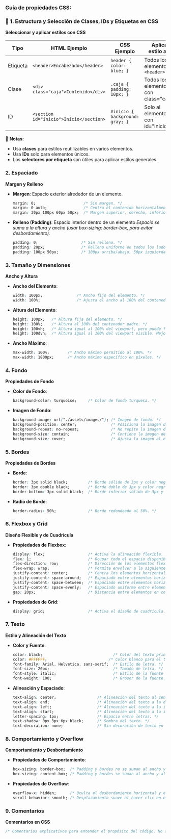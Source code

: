 ### Guía de propiedades CSS:

### 🎨 1. Estructura y Selección de Clases, IDs y Etiquetas en CSS

**Seleccionar y aplicar estilos con CSS**

| Tipo        | HTML Ejemplo                            | CSS Ejemplo                   | Aplica estilo a...                   |
|-------------|------------------------------------------|-------------------------------|--------------------------------------|
| Etiqueta    | `<header>Encabezado</header>`           | `header { color: blue; }`     | Todos los elementos `<header>`       |
| Clase       | `<div class="caja">Contenido</div>`     | `.caja { padding: 10px; }`    | Todos los elementos con class="caja" |
| ID          | `<section id="inicio">Inicio</section>` | `#inicio { background: gray; }` | Solo al elemento con id="inicio"     |

📌 **Notas:**
- Usa **clases** para estilos reutilizables en varios elementos.
- Usa **IDs** solo para elementos únicos.
- Los **selectores por etiqueta** son útiles para aplicar estilos generales.

### 2. Espaciado

**Margen y Relleno**
- **Margen**: Espacio exterior alrededor de un elemento.
    ```css
    margin: 0;                     /* Sin margen. */
    margin: 0 auto;                /* Centra el contenido horizontalmente. */
    margin: 30px 100px 60px 50px;  /* Margen superior, derecho, inferior e izquierdo. */
    ```
- **Relleno (Padding)**: Espacio interior dentro de un elemento *Espacio se suma a la altura y ancho (usar box-sizing: border-box, para evitar desbordamiento).*
    ```css
    padding: 0;                   /* Sin relleno. */
    padding: 20px;                /* Relleno uniforme en todos los lados. */
    padding: 100px 50px;          /* 100px arriba/abajo, 50px izquierda/derecha. */
    ```

### 3. Tamaño y Dimensiones

**Ancho y Altura**
- **Ancho del Elemento**:
    ```css
    width: 100px;               /* Ancho fijo del elemento. */
    width: 100%;                /* Ajusta el ancho al 100% del contenedor. */
    ```
- **Altura del Elemento**:
    ```css
    height: 100px;   /* Altura fija del elemento. */
    height: 100%;    /* Altura al 100% del contenedor padre. */
    height: 100vh;   /* Altura igual al 100% del viewport, pero puede fallar en móviles (oculta la barra de navegación). Util en body o secciones de pantalla completa. */
    height: 100dvh;  /* Altura igual al 100% del viewport visible. Mejor opción en móviles modernos que 100vh. Útil en body o secciones de pantalla completa. */
    ```
- **Ancho Máximo**:
    ```css
    max-width: 100%;        /* Ancho máximo permitido al 100%. */
    max-width: 1800px;      /* Ancho máximo específico en píxeles. */
    ```

### 4. Fondo

**Propiedades de Fondo**
- **Color de Fondo**:
    ```css
    background-color: turquoise;     /* Color de fondo turquesa. */
    ```
- **Imagen de Fondo**:
    ```css
    background-image: url("./assets/images/"); /* Imagen de fondo. */
    background-position: center;               /* Posiciona la imagen de fondo al centro. */
    background-repeat: no-repeat;              /* No repite la imagen de fondo. */
    background-size: contain;                  /* Contiene la imagen dentro del elemento. */
    background-size: cover;                    /* Ajusta la imagen al espacio disponible. */
    ```

### 5. Bordes

**Propiedades de Bordes**
- **Borde**:
    ```css
    border: 3px solid black;         /* Borde sólido de 3px y color negro. */
    border: 3px double black;        /* Borde doble de 3px y color negro. */
    border-bottom: 3px solid black;  /* Borde inferior sólido de 3px y color negro. */
    ```
- **Radio de Borde**:
    ```css
    border-radius: 50%;              /* Borde redondeado al 50%. */
    ```

### 6. Flexbox y Grid

**Diseño Flexible y de Cuadrícula**
- **Propiedades de Flexbox**:
    ```css
    display: flex;                   /* Activa la alineación flexible. */
    flex: 1;                         /* Ocupar todo el espacio disponible en la línea. */
    flex-direction: row;             /* Dirección de los elementos flexibles en fila. */
    flex-wrap: wrap;                 /* Permite envolver a la siguiente línea. */
    justify-content: center;         /* Centra los elementos horizontalmente. */
    justify-content: space-around;   /* Espaciado entre elementos horizontalmente, lejos de los extremos. */
    justify-content: space-between;  /* Espaciado entre elementos horizontalmente desde los extremos. */
    justify-content: space-evenly;   /* Espaciado uniforme entre elementos horizontalmente. */
    gap: 20px;                       /* Distancia entre elementos en contenedor flex. */
    ```
- **Propiedades de Grid**:
    ```css
    display: grid;                   /* Activa el diseño de cuadrícula. */
    ```

### 7. Texto

**Estilo y Alineación del Texto**
- **Color y Fuente**:
    ```css
    color: black;                               /* Color del texto principal. */
    color: #FFFFFF;                           /* Color blanco para el texto. */
    font-family: Arial, Helvetica, sans-serif;  /* Estilo de letra. */
    font-size: 20px;                            /* Tamaño de letra. */
    font-style: italic;                         /* Estilo de la fuente (cursiva). */
    font-weight: 100;                           /* Grosor de la fuente. */
    ```
- **Alineación y Espaciado**:
    ```css
    text-align: center;                  /* Alineación del texto al centro. */
    text-align: end;                     /* Alineación del texto a la derecha. */
    text-align: left;                    /* Alineación del texto a la izquierda. */
    text-align: start;                   /* Alineación del texto a la izquierda. */
    letter-spacing: 1px;                 /* Espacio entre letras. */
    text-shadow: 0px 3px 6px black;      /* Sombra del texto. */
    text-decoration: none;               /* Sin decoración de texto en enlaces. */
    ```

### 8. Comportamiento y Overflow

**Comportamiento y Desbordamiento**
- **Propiedades de Comportamiento**:
    ```css
    box-sizing: border-box;  /* Padding y bordes no se suman al ancho y alto definidos. Evita el desbordamiento. */
    box-sizing: content-box; /* Padding y bordes se suman al ancho y alto definidos. Puede causar desbordes. */

    ```
- **Propiedades de Overflow**:
    ```css
    overflow-x: hidden;      /* Oculta el desbordamiento horizontal y evita que aparezca la barra de scroll lateral */
    scroll-behavior: smooth; /* Desplazamiento suave al hacer clic en enlaces ancla dentro de la página */
    ```

### 9. Comentarios

**Comentarios en CSS**
```css
/* Comentarios explicativos para entender el propósito del código. No afectan el diseño. */
```
